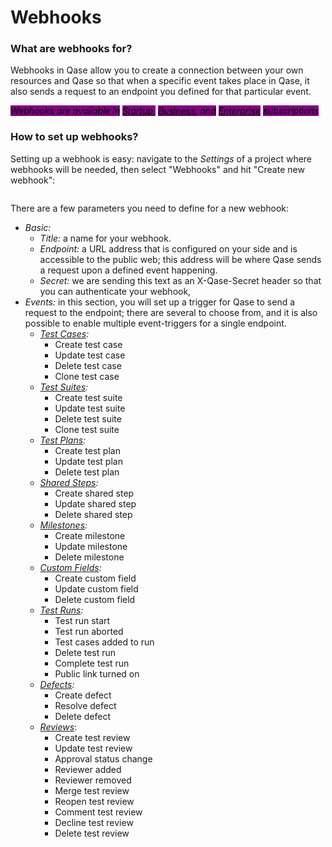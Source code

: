 # Webhooks

### What are webhooks for?

Webhooks in Qase allow you to create a connection between your own resources and Qase so that when a specific event takes place in Qase, it also sends a request to an endpoint you defined for that particular event.

_<mark style="background-color:purple;">Webhooks are available in</mark>_ [_<mark style="background-color:purple;">Startup</mark>_](https://help.qase.io/en/articles/5563728-startup-plan)_<mark style="background-color:purple;">,</mark>_ [_<mark style="background-color:purple;">Business</mark>_](https://help.qase.io/en/articles/5563727-business-plan)_<mark style="background-color:purple;">, and</mark>_ [_<mark style="background-color:purple;">Enterprise</mark>_](https://help.qase.io/en/articles/6640055-enterprise-plan) _<mark style="background-color:purple;">subscriptions</mark>_

### How to set up webhooks?

Setting up a webhook is easy: navigate to the _Settings_ of a project where webhooks will be needed, then select "Webhooks" and hit "Create new webhook":

<figure><img src="https://downloads.intercomcdn.com/i/o/607941903/3813e7aa6cd8c12c75591774/image.png" alt=""><figcaption></figcaption></figure>

There are a few parameters you need to define for a new webhook:

* _Basic:_
  * _Title:_ a name for your webhook.
  * _Endpoint:_ a URL address that is configured on your side and is accessible to the public web; this address will be where Qase sends a request upon a defined event happening.
  * _Secret:_ we are sending this text as an X-Qase-Secret header so that you can authenticate your webhook,
* _Events:_ in this section, you will set up a trigger for Qase to send a request to the endpoint; there are several to choose from, and it is also possible to enable multiple event-triggers for a single endpoint.
  * [_Test Cases_](https://help.qase.io/en/articles/5563704-test-cases)_:_
    * Create test case
    * Update test case
    * Delete test case
    * Clone test case
  * [_Test Suites_](https://help.qase.io/en/articles/5563705-test-suites)_:_
    * Create test suite
    * Update test suite
    * Delete test suite
    * Clone test suite
  * [_Test Plans_](https://help.qase.io/en/articles/5563703-test-plans)_:_
    * Create test plan
    * Update test plan
    * Delete test plan
  * [_Shared Steps_](https://help.qase.io/en/articles/5563709-shared-steps)_:_
    * Create shared step
    * Update shared step
    * Delete shared step
  * [_Milestones_](https://help.qase.io/en/articles/5563715-milestone)_:_
    * Create milestone
    * Update milestone
    * Delete milestone
  * [_Custom Fields_](https://help.qase.io/en/articles/5563701-custom-fields)_:_
    * Create custom field
    * Update custom field
    * Delete custom field
  * [_Test Runs_](https://help.qase.io/en/articles/5563702-test-runs)_:_
    * Test run start
    * Test run aborted
    * Test cases added to run
    * Delete test run
    * Complete test run
    * Public link turned on
  * [_Defects_](https://help.qase.io/en/articles/5563710-defects)_:_
    * Create defect
    * Resolve defect
    * Delete defect
  * [_Reviews_](https://help.qase.io/en/articles/5563713-test-case-review):
    * Create test review
    * Update test review
    * Approval status change
    * Reviewer added
    * Reviewer removed
    * Merge test review
    * Reopen test review
    * Comment test review
    * Decline test review
    * Delete test review

<figure><img src="https://downloads.intercomcdn.com/i/o/607943846/a34d632632766e769cf7cff9/GIF+1.gif" alt=""><figcaption></figcaption></figure>

